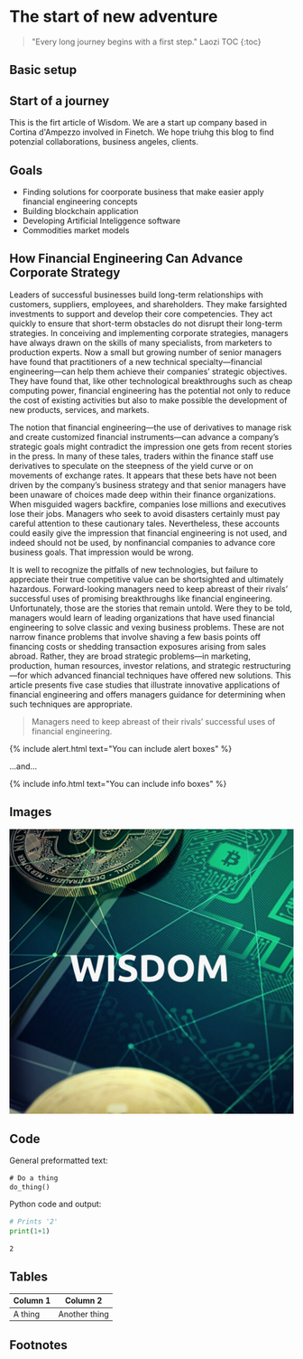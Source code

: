 # The start of new adventure
> "Every long journey begins with a first step." Laozi
TOC {:toc}
## Basic setup



## Start of a journey

This is the firt article of Wisdom. We are a start up company based in Cortina d'Ampezzo involved in Finetch.
We hope triuhg this blog to find potenzial collaborations, business angeles, clients.

## Goals


- Finding solutions for coorporate business that make easier apply financial engineering concepts
- Building blockchain application
- Developing Artificial Inteliggence software
- Commodities market models




## How Financial Engineering Can Advance Corporate Strategy

Leaders of successful businesses build long-term relationships with customers, suppliers, employees, and shareholders. They make farsighted investments to support and develop their core competencies. They act quickly to ensure that short-term obstacles do not disrupt their long-term strategies. In conceiving and implementing corporate strategies, managers have always drawn on the skills of many specialists, from marketers to production experts. Now a small but growing number of senior managers have found that practitioners of a new technical specialty—financial engineering—can help them achieve their companies’ strategic objectives. They have found that, like other technological breakthroughs such as cheap computing power, financial engineering has the potential not only to reduce the cost of existing activities but also to make possible the development of new products, services, and markets.

The notion that financial engineering—the use of derivatives to manage risk and create customized financial instruments—can advance a company’s strategic goals might contradict the impression one gets from recent stories in the press. In many of these tales, traders within the finance staff use derivatives to speculate on the steepness of the yield curve or on movements of exchange rates. It appears that these bets have not been driven by the company’s business strategy and that senior managers have been unaware of choices made deep within their finance organizations. When misguided wagers backfire, companies lose millions and executives lose their jobs. Managers who seek to avoid disasters certainly must pay careful attention to these cautionary tales. Nevertheless, these accounts could easily give the impression that financial engineering is not used, and indeed should not be used, by nonfinancial companies to advance core business goals. That impression would be wrong.

It is well to recognize the pitfalls of new technologies, but failure to appreciate their true competitive value can be shortsighted and ultimately hazardous. Forward-looking managers need to keep abreast of their rivals’ successful uses of promising breakthroughs like financial engineering. Unfortunately, those are the stories that remain untold. Were they to be told, managers would learn of leading organizations that have used financial engineering to solve classic and vexing business problems. These are not narrow finance problems that involve shaving a few basis points off financing costs or shedding transaction exposures arising from sales abroad. Rather, they are broad strategic problems—in marketing, production, human resources, investor relations, and strategic restructuring—for which advanced financial techniques have offered new solutions. This article presents five case studies that illustrate innovative applications of financial engineering and offers managers guidance for determining when such techniques are appropriate.

> Managers need to keep abreast of their rivals’ successful uses of financial engineering.

{% include alert.html text="You can include alert boxes" %}

...and...

{% include info.html text="You can include info boxes" %}

## Images

![](/images/logo.png "fast.ai's logo")

## Code

General preformatted text:

    # Do a thing
    do_thing()

Python code and output:

```python
# Prints '2'
print(1+1)
```

    2

## Tables

| Column 1 | Column 2 |
|-|-|
| A thing | Another thing |

## Footnotes

[^1]: This is the footnote.

